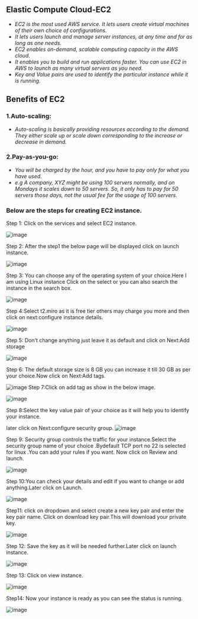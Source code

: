 
## **Elastic Compute Cloud-EC2**
- *EC2 is the most used AWS service. It lets users create virtual machines of their own choice of configurations.*
- *It lets users launch and manage server instances, at any time and for as long as one needs.*
- *EC2 enables on-demand, scalable computing capacity in the AWS cloud.*
- *It enables you to build and run applications faster. You can use EC2 in AWS to launch as many virtual servers as you need.*
- *Key and Value pairs are used to identify the particular instance while it is running.*

## **Benefits of EC2**
### 1.Auto-scaling:
- *Auto-scaling is basically providing resources according to the demand. They either scale up or scale down corresponding to the increase or decrease in demand.*
### 2.Pay-as-you-go:
- *You will be charged by the hour, and you have to pay only for what you have used.*
- *e.g A company, XYZ might be using 100 servers normally, and on Mondays it scales down to 50 servers. So, it only has to pay for 50 servers those days, not the usual fee for the usage of 100 servers.*

### Below are the steps for creating EC2 instance.

Step 1: Click on the services and select EC2 instance.

![image](https://github.com/aishwarya96-cmd/cloud/blob/images/images/ec21.png)

Step 2: After the step1 the below page will be displayed click on launch instance.

![image](https://github.com/aishwarya96-cmd/cloud/blob/images/images/ec2-step2.jpg)

Step 3: You can choose any of the operating system of your choice.Here I am using Linux instance
Click on the select or you can also search the instance in the search box.

![image](https://github.com/aishwarya96-cmd/cloud/blob/images/images/ec2-step3.jpg)

Step 4:Select t2.miro as it is free tier others may charge you more and then click on next:configure instance details.

![image](https://github.com/aishwarya96-cmd/cloud/blob/images/images/ec2-step4.jpg)

Step 5: Don’t change anything just leave it as default and click on Next:Add storage

![image](https://github.com/aishwarya96-cmd/cloud/blob/images/images/ec2-step5.jpg)

Step 6: The default storage size is 8 GB you can increase it till 30 GB as per your choice.Now click on Next:Add tags.

![image](https://github.com/aishwarya96-cmd/cloud/blob/images/images/ec2-step6.jpg)
Step 7:Click on add tag as show in the below image.

![image](https://github.com/aishwarya96-cmd/cloud/blob/images/images/ec2-step7.jpg)

Step 8:Select the key value pair of your choice as it will help you to identify your instance.

later click on Next:configure security group.
![image](https://github.com/aishwarya96-cmd/cloud/blob/images/images/ec2-step8.jpg)

Step 9: Security group controls the traffic for your instance.Select the security group name of your choice .Bydefault TCP port no 22 is selected for linux .You can add your rules if you want.
Now click on Review and launch.

![image](https://github.com/aishwarya96-cmd/cloud/blob/images/images/ec2-step9.jpg)

Step 10:You can check your details and edit if you want to change or add anything.Later click on Launch.

![image](https://github.com/aishwarya96-cmd/cloud/blob/images/images/ec2-step10.jpg)

Step11: click on dropdown and select create a new key pair and enter the key pair name.
Click on download key pair.This will download your private key.

![image](https://github.com/aishwarya96-cmd/cloud/blob/images/images/ec2-step11.jpg)

Step 12: Save the key as it will be needed further.Later click on launch instance.

![image](https://github.com/aishwarya96-cmd/cloud/blob/images/images/ec2-step12.jpg)

Step 13: Click on view instance.

![image](https://github.com/aishwarya96-cmd/cloud/blob/images/images/ec2-step13.jpg)

Step14: Now your instance is ready as you can see the status is running.

![image](https://github.com/aishwarya96-cmd/cloud/blob/images/images/ec2-step14.jpg)
